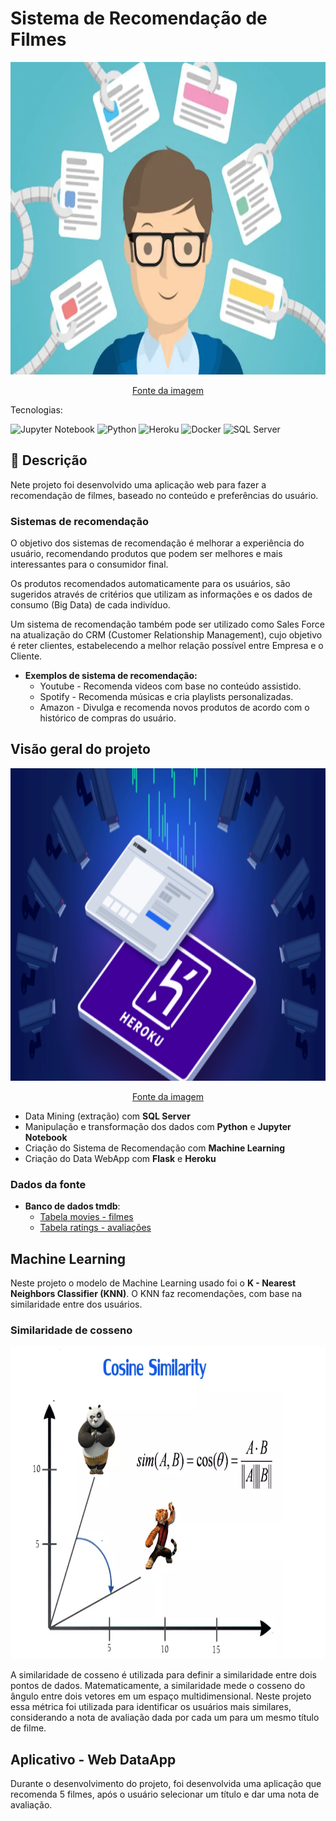 # Sistema de Recomendação de Filmes
<p align="center"><img src="images/reco.png" height="500" width="800"></p>

<p align="center"><a href="https://iaexpert.academy/2017/03/17/o-que-sao-sistemas-de-recomendacao">Fonte da imagem</a></p>
Tecnologias:

![Jupyter Notebook](https://img.shields.io/badge/Jupyter-F37626.svg?&style=for-the-badge&logo=Jupyter&logoColor=white) ![Python](https://img.shields.io/badge/Python-3776AB?style=for-the-badge&logo=python&logoColor=white) ![Heroku](https://img.shields.io/badge/Heroku-430098?style=for-the-badge&logo=heroku&logoColor=white) ![Docker](https://img.shields.io/badge/Docker-2CA5E0?style=for-the-badge&logo=docker&logoColor=white) ![SQL Server](https://img.shields.io/badge/Microsoft%20SQL%20Server-CC2927?style=for-the-badge&logo=microsoft%20sql%20server&logoColor=white)
## 📃 Descrição
Nete projeto foi desenvolvido uma aplicação web para fazer a recomendação de filmes, baseado no conteúdo e preferências do usuário.

### Sistemas de recomendação

O objetivo dos sistemas de recomendação é melhorar a experiência do usuário, recomendando produtos que podem ser melhores e mais interessantes para o consumidor final.

Os produtos recomendados automaticamente para os usuários, são sugeridos através de critérios que utilizam as informações e os dados de consumo (Big Data) de cada indivíduo.

Um sistema de recomendação também pode ser utilizado como Sales Force na atualização do CRM (Customer Relationship Management), cujo objetivo é reter clientes, estabelecendo a melhor relação possível entre Empresa e o Cliente.

* **Exemplos de sistema de recomendação:**
  * Youtube - Recomenda videos com base no conteúdo assistido.
  * Spotify - Recomenda músicas e cria playlists personalizadas.
  * Amazon - Divulga e recomenda novos produtos de acordo com o histórico de compras do usuário.

## Visão geral do projeto
<p align="center"><img src="images/app.png" height="500" width="800"></p>

<p align="center"><a href="https://coralogix.com/blog/heroku-logs-the-complete-guide/">Fonte da imagem</a></p>

- Data Mining (extração) com **SQL Server**
- Manipulação e transformação dos dados com **Python** e **Jupyter Notebook**
- Criação do Sistema de Recomendação com **Machine Learning**
- Criação do Data WebApp com **Flask** e **Heroku**

### Dados da fonte

* **Banco de dados tmdb**:
  * [Tabela movies - filmes](https://grouplens.org/datasets/movielens/25m)
  * [Tabela ratings - avaliações](https://grouplens.org/datasets/movielens/25m)

## Machine Learning

Neste projeto o modelo de Machine Learning usado foi o **K - Nearest Neighbors Classifier (KNN)**. O KNN faz recomendações, com base na similaridade entre dos usuários.

### Similaridade de cosseno
<p align="center"><img src="images/cosine.png" height="500" width="800"></p>

A similaridade de cosseno é utilizada para definir a similaridade entre dois pontos de dados. Matematicamente, a similaridade mede o cosseno do ângulo entre dois vetores em um espaço multidimensional.
Neste projeto essa métrica foi utilizada para identificar os usuários mais similares, considerando a nota de avaliação dada por cada um para um mesmo título de filme.

## Aplicativo - Web DataApp

Durante o desenvolvimento do projeto, foi desenvolvida uma aplicação que recomenda 5 filmes, após o usuário selecionar um título e dar uma nota de avaliação.
